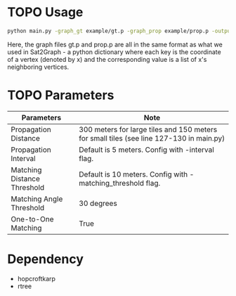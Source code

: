 # TOPO Usage
```bash
python main.py -graph_gt example/gt.p -graph_prop example/prop.p -output toporesult.txt
```

Here, the graph files gt.p and prop.p are all in the same format as what we used in Sat2Graph - a python dictionary where each key is the coordinate of a vertex (denoted by x) and the corresponding value is a list of x's neighboring vertices.  


# TOPO Parameters
Parameters | Note 
--------------------- | -------------
Propagation Distance  | 300 meters for large tiles and 150 meters for small tiles (see line 127-130 in main.py)
Propagation Interval  | Default is 5 meters. Config with -interval flag.
Matching Distance Threshold | Default is 10 meters. Config with -matching_threshold flag.
Matching Angle Threshold | 30 degrees 
One-to-One Matching | True


# Dependency
* hopcroftkarp
* rtree
